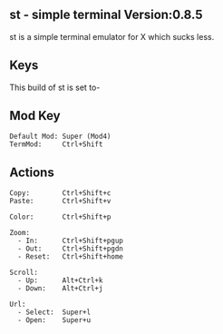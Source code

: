 st - simple terminal Version:0.8.5
---
 st is a simple terminal emulator for X which sucks less.

Keys
---
 This build of st is set to-


Mod Key
---

    Default Mod: Super (Mod4)    
    TermMod:     Ctrl+Shift
   
Actions
---

    Copy:        Ctrl+Shift+c
    Paste:       Ctrl+Shift+v
    
    Color:       Ctrl+Shift+p
    
    Zoom:
      - In:      Ctrl+Shift+pgup
      - Out:     Ctrl+Shift+pgdn
      - Reset:   Ctrl+Shift+home
      
    Scroll:
      - Up:      Alt+Ctrl+k
      - Down:    Alt+Ctrl+j
    
    Url:
      - Select:  Super+l
      - Open:    Super+u
